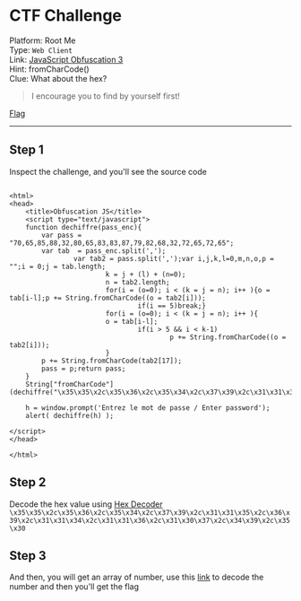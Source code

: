 # CTF Challenge

Platform: Root Me </br>
Type: `Web Client` </br>
Link: [JavaScript Obfuscation 3](https://www.root-me.org/en/Challenges/Web-Client/Javascript-Obfuscation-3) </br>
Hint: fromCharCode() </br>
Clue: What about the hex? </br>

> I encourage you to find by yourself first! </br>

[Flag](./passphrase.txt) </br>

---

## Step 1
Inspect the challenge, and you'll see the source code </br>

```

<html>
<head>
    <title>Obfuscation JS</title>
    <script type="text/javascript">
    function dechiffre(pass_enc){
        var pass = "70,65,85,88,32,80,65,83,83,87,79,82,68,32,72,65,72,65";
        var tab  = pass_enc.split(',');
                var tab2 = pass.split(',');var i,j,k,l=0,m,n,o,p = "";i = 0;j = tab.length;
                        k = j + (l) + (n=0);
                        n = tab2.length;
                        for(i = (o=0); i < (k = j = n); i++ ){o = tab[i-l];p += String.fromCharCode((o = tab2[i]));
                                if(i == 5)break;}
                        for(i = (o=0); i < (k = j = n); i++ ){
                        o = tab[i-l]; 
                                if(i > 5 && i < k-1)
                                        p += String.fromCharCode((o = tab2[i]));
                        }
        p += String.fromCharCode(tab2[17]);
        pass = p;return pass;
    }
    String["fromCharCode"](dechiffre("\x35\x35\x2c\x35\x36\x2c\x35\x34\x2c\x37\x39\x2c\x31\x31\x35\x2c\x36\x39\x2c\x31\x31\x34\x2c\x31\x31\x36\x2c\x31\x30\x37\x2c\x34\x39\x2c\x35\x30"));
    
    h = window.prompt('Entrez le mot de passe / Enter password');
    alert( dechiffre(h) );
    
</script>
</head>

</html>
```

## Step 2

Decode the hex value using [Hex Decoder](https://gchq.github.io/CyberChef/#input=XHgzNVx4MzVceDJjXHgzNVx4MzZceDJjXHgzNVx4MzRceDJjXHgzN1x4MzlceDJjXHgzMVx4MzFceDM1XHgyY1x4MzZceDM5XHgyY1x4MzFceDMxXHgzNFx4MmNceDMxXHgzMVx4MzZceDJjXHgzMVx4MzBceDM3XHgyY1x4MzRceDM5XHgyY1x4MzVceDMw) </br>
`\x35\x35\x2c\x35\x36\x2c\x35\x34\x2c\x37\x39\x2c\x31\x31\x35\x2c\x36\x39\x2c\x31\x31\x34\x2c\x31\x31\x36\x2c\x31\x30\x37\x2c\x34\x39\x2c\x35\x30` </br>

## Step 3
And then, you will get an array of number, use this [link](https://developer.mozilla.org/en-US/docs/Web/JavaScript/Reference/Global_Objects/String/fromCharCode) to decode the number and then you'll get the flag </br>
